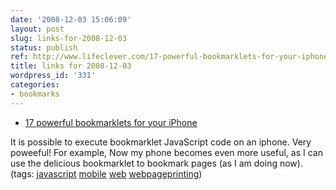 ```yaml
---
date: '2008-12-03 15:06:09'
layout: post
slug: links-for-2008-12-03
status: publish
ref: http://www.lifeclever.com/17-powerful-bookmarklets-for-your-iphone/
title: links for 2008-12-03
wordpress_id: '331'
categories:
- bookmarks
---
```


  * [17 powerful bookmarklets for your iPhone](http://www.lifeclever.com/17-powerful-bookmarklets-for-your-iphone/)


It is possible to execute bookmarklet JavaScript code on an iphone.  Very poweeful!  For example, Now my phone becomes even more useful, as I can use the delicious bookmarklet to bookmark pages (as I am doing now). (tags: [javascript](http://delicious.com/eob/javascript) [mobile](http://delicious.com/eob/mobile) [web](http://delicious.com/eob/web) [webpageprinting](http://delicious.com/eob/webpageprinting))



